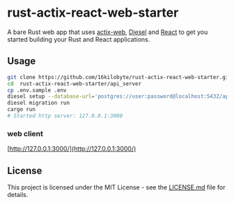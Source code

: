 # rust-actix-react-web-starter
A bare Rust web app that uses [actix-web](https://actix.rs/), [Diesel](http://diesel.rs/) and [React](https://reactjs.org/) to get you started building your Rust and React applications.

## Usage

```bash
git clone https://github.com/16kilobyte/rust-actix-react-web-starter.git
cd  rust-actix-react-web-starter/api_server
cp .env.sample .env
diesel setup --database-url='postgres://user:password@localhost:5432/api_server_db'
diesel migration run
cargo run
# Started http server: 127.0.0.1:3000
```

### web client

[http://127.0.0.1:3000/](http://127.0.0.1:3000/)

## License
This project is licensed under the MIT License - see the [LICENSE.md](https://github.com/16kilobyte/rust-actix-react-web-starter/blob/master/LICENSE) file for details.
